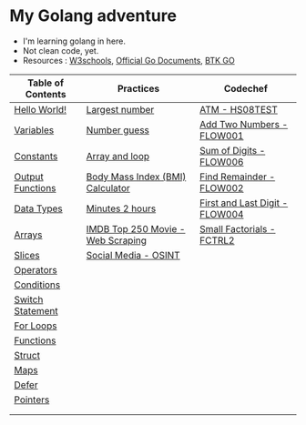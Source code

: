 # My Golang adventure #
  * I'm learning golang in here. 
  * Not clean code, yet.
  * Resources : [W3schools](https://www.w3schools.com/go/), [Official Go Documents](https://go.dev/tour/welcome/1), [BTK GO](https://www.btkakademi.gov.tr/portal/course/go-ile-programlamaya-giris-12760)
 
|Table of Contents|Practices|Codechef|
|---|---|---|
|[Hello World!](https://github.com/gokhangokcen1/3-2-1-GO/blob/main/day-01/1-1-hello-world.go)|[Largest number](https://github.com/gokhangokcen1/3-2-1-GO/blob/main/day-06/6-1-condition-exercise.go)|[ATM - 	HS08TEST](https://github.com/gokhangokcen1/3-2-1-GO/blob/main/day-09/cc-atm.go)|
|[Variables](https://github.com/gokhangokcen1/3-2-1-GO/blob/main/day-01/1-2-variables.go)|[Number guess](https://github.com/gokhangokcen1/3-2-1-GO/blob/main/day-06/6-4-number-guess.go)|[Add Two Numbers - FLOW001](https://github.com/gokhangokcen1/3-2-1-GO/blob/main/day-09/add2numbers.go)|
|[Constants](https://github.com/gokhangokcen1/3-2-1-GO/blob/main/day-02/2-1-constants.go)|[Array and loop](https://github.com/gokhangokcen1/3-2-1-GO/blob/main/day-06/6-5-print-array-w-loop.go)|[Sum of Digits - FLOW006](https://github.com/gokhangokcen1/3-2-1-GO/blob/main/day-09/sum-of-digits.go)|
|[Output Functions](https://github.com/gokhangokcen1/3-2-1-GO/blob/main/day-02/2-2-output-functions.go)|[Body Mass Index (BMI) Calculator](https://github.com/gokhangokcen1/3-2-1-GO/blob/main/day-07/7-2-bmi-calculator.go)|[Find Remainder - FLOW002](https://github.com/gokhangokcen1/3-2-1-GO/blob/main/day-10/find-remainder.go)|
|[Data Types](https://github.com/gokhangokcen1/3-2-1-GO/blob/main/day-02/2-3-data-types.go)|[Minutes 2 hours](https://github.com/gokhangokcen1/3-2-1-GO/blob/main/day-07/7-3-minutes-2-hours.go)|[First and Last Digit - FLOW004](https://github.com/gokhangokcen1/3-2-1-GO/blob/main/day-11/first-and-last-digit.go)|
|[Arrays](https://github.com/gokhangokcen1/3-2-1-GO/blob/main/day-03/3-1-arrays.go)|[IMDB Top 250 Movie - Web Scraping](https://github.com/gokhangokcen1/3-2-1-GO/blob/main/day-13/imdb-top-250.go)|[Small Factorials - FCTRL2](https://github.com/gokhangokcen1/3-2-1-GO/tree/main/day-12)|
|[Slices](https://github.com/gokhangokcen1/3-2-1-GO/blob/main/day-03/3-2-slices.go)|[Social Media - OSINT](https://github.com/gokhangokcen1/3-2-1-GO/blob/main/day-14/osint.go)||
|[Operators](https://github.com/gokhangokcen1/3-2-1-GO/blob/main/day-04/4-1-operators.go)| ||
|[Conditions](https://github.com/gokhangokcen1/3-2-1-GO/blob/main/day-05/5-1-conditions.go)| ||
|[Switch Statement](https://github.com/gokhangokcen1/3-2-1-GO/blob/main/day-06/6-2-switch-statement.go)| ||
|[For Loops](https://github.com/gokhangokcen1/3-2-1-GO/blob/main/day-06/6-3-for-loops.go)| ||
|[Functions](https://github.com/gokhangokcen1/3-2-1-GO/blob/main/day-07/7-1-functions.go)| ||
|[Struct](https://github.com/gokhangokcen1/3-2-1-GO/blob/main/day-08/1-struct.go)| ||
|[Maps](https://github.com/gokhangokcen1/3-2-1-GO/blob/main/day-08/2-maps.go)| ||
|[Defer](https://github.com/gokhangokcen1/3-2-1-GO/blob/main/day-11/defer.go)| ||
|[Pointers](https://github.com/gokhangokcen1/3-2-1-GO/blob/main/day-11/pointers.go)| ||
|[]()| ||
|[]()||


